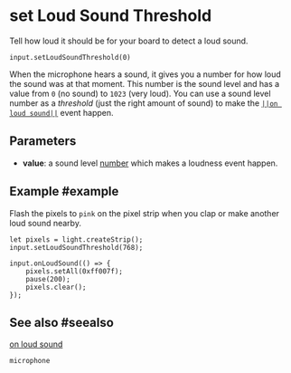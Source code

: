 # set Loud Sound Threshold

Tell how loud it should be for your board to detect a loud sound.

```sig
input.setLoudSoundThreshold(0)
```
When the microphone hears a sound, it gives you a number for how loud the sound was at that moment.
This number is the sound level and has a value from `0` (no sound) to `1023` (very loud). You can use
a sound level number as a _threshold_ (just the right amount of sound) to make the
[``||on loud sound||``](/reference/input/on-loud-sound) event happen.

## Parameters

* **value**: a sound level [number](/types/number) which makes a loudness event happen.

## Example #example

Flash the pixels to `pink` on the pixel strip when you clap or make another loud sound nearby.

```blocks
let pixels = light.createStrip();
input.setLoudSoundThreshold(768);

input.onLoudSound(() => {
	pixels.setAll(0xff007f);
    pause(200);
    pixels.clear();
});
```

## See also #seealso

[on loud sound](/reference/input/on-loud-sound)

```package
microphone
```